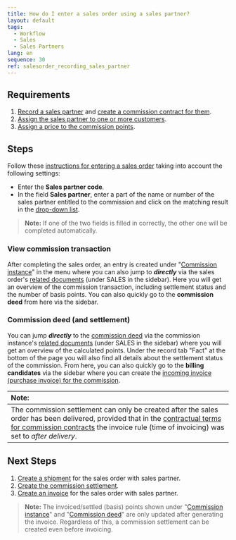 ```yaml
---
title: How do I enter a sales order using a sales partner?
layout: default
tags:
  - Workflow
  - Sales
  - Sales Partners
lang: en
sequence: 30
ref: salesorder_recording_sales_partner
---
```


## Requirements
1. [Record a sales partner](Add_new_sales_partner) and [create a commission contract for them](Create_commission_contract).
1. [Assign the sales partner to one or more customers](Assign_sales_partner_to_customers).
1. [Assign a price to the commission points](Commission_points_price).

## Steps
Follow these [instructions for entering a sales order](SalesOrder_recording) taking into account the following settings:
- Enter the **Sales partner code**.
- In the field **Sales partner**, enter a part of the name or number of the sales partner entitled to the commission and click on the matching result in the <a href="Keyboard_shortcuts_reference#dropdown" title="Dynamic Search Box (Autocompletion)">drop-down list</a>.
 >**Note:** If one of the two fields is filled in correctly, the other one will be completed automatically.

### View commission transaction
After completing the sales order, an entry is created under "[Commission instance](Menu)" in the menu where you can also jump to ***directly*** via the sales order's [related documents](JumptoviaSidebar) (under SALES in the sidebar). Here you will get an overview of the commission transaction, including settlement status and the number of basis points. You can also quickly go to the **commission deed** from here via the sidebar.

### Commission deed (and settlement)
You can jump ***directly*** to the [commission deed](Menu) via the commission instance's [related documents](JumptoviaSidebar) (under SALES in the sidebar) where you will get an overview of the calculated points. Under the record tab "Fact" at the bottom of the page you will also find all details about the settlement status of the commission. From here, you can also quickly go to the **billing candidates** via the sidebar where you can create the [incoming invoice (purchase invoice) for the commission](Create_commission_settlement).

| **Note:** |
| :--- |
| The commission settlement can only be created after the sales order has been delivered, provided that in the [contractual terms for commission contracts](Define_contractual_terms_commission) the invoice rule (time of invoicing) was set to *after delivery*. |

## Next Steps
1. [Create a shipment](Ship_SalesOrder) for the sales order with sales partner.
1. [Create the commission settlement](Create_commission_settlement).
1. [Create an invoice](Invoice_SalesOrder) for the sales order with sales partner.
 >**Note:** The invoiced/settled (basis) points shown under "[Commission instance](Menu)" and "[Commission deed](Menu)" are only updated after generating the invoice. Regardless of this, a commission settlement can be created even before invoicing.
